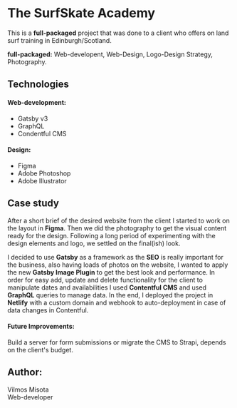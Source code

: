 # The SurfSkate Academy

This is a **full-packaged**  project that was done to a client who offers on land surf training in Edinburgh/Scotland.

**full-packaged:** Web-developent, Web-Design, Logo-Design Strategy, Photography.


## Technologies

#### Web-development:

- Gatsby v3
- GraphQL
- Condentful CMS

#### Design:

- Figma
- Adobe Photoshop
- Adobe Illustrator



## Case study

After a short brief of the desired website from the client I started to work on the layout in **Figma**.  Then we did the photography to get the visual content ready for the design. Following a long period of experimenting with the design elements and logo, we settled on the final(ish) look. 

I decided to use **Gatsby** as a framework as the **SEO** is really important for the business, also having loads of photos on the website, I wanted to apply the new **Gatsby Image Plugin** to get the best look and performance.
In order for easy add, update and delete functionality for the client to manipulate dates and availabilities I used **Contentful CMS** and used **GraphQL** queries to manage data. In the end, I deployed the project in **Netlify** with a custom domain and webhook to auto-deployment in case of data changes in Contentful.

#### Future Improvements:

Build a server for form submissions or migrate the CMS to Strapi, depends on the client's budget.

## Author:

Vilmos Misota \
Web-developer



